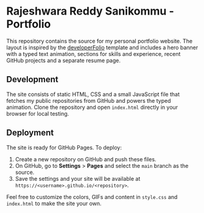 # Rajeshwara Reddy Sanikommu - Portfolio

This repository contains the source for my personal portfolio website. The layout is inspired by the [developerFolio](https://github.com/saadpasta/developerFolio) template and includes a hero banner with a typed text animation, sections for skills and experience, recent GitHub projects and a separate resume page.

## Development
The site consists of static HTML, CSS and a small JavaScript file that fetches my public repositories from GitHub and powers the typed animation. Clone the repository and open `index.html` directly in your browser for local testing.

## Deployment
The site is ready for GitHub Pages. To deploy:
1. Create a new repository on GitHub and push these files.
2. On GitHub, go to **Settings** > **Pages** and select the `main` branch as the source.
3. Save the settings and your site will be available at `https://<username>.github.io/<repository>`.

Feel free to customize the colors, GIFs and content in `style.css` and `index.html` to make the site your own.
